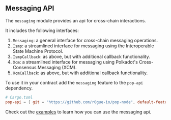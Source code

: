 ## Messaging API

The `messaging` module provides an api for cross-chain interactions.

It includes the following interfaces:

1. `Messaging`: a general interface for cross-chain messaging operations.
2. `Ismp`: a streamlined interface for messaging using the Interoperable State Machine Protocol.
3. `IsmpCallback`: as above, but with additional callback functionality.
4. `Xcm`: a streamlined interface for messaging using Polkadot's Cross-Consensus Messaging (XCM).
5. `XcmCallback`: as above, but with additional callback functionality.

To use it in your contract add the `messaging` feature to the `pop-api` dependency.

```toml
# Cargo.toml
pop-api = { git = "https://github.com/r0gue-io/pop-node", default-features = false, features = [ "messaging" ] }
```

Check out the [examples](../../examples/messaging/) to learn how you can use the messaging api.
